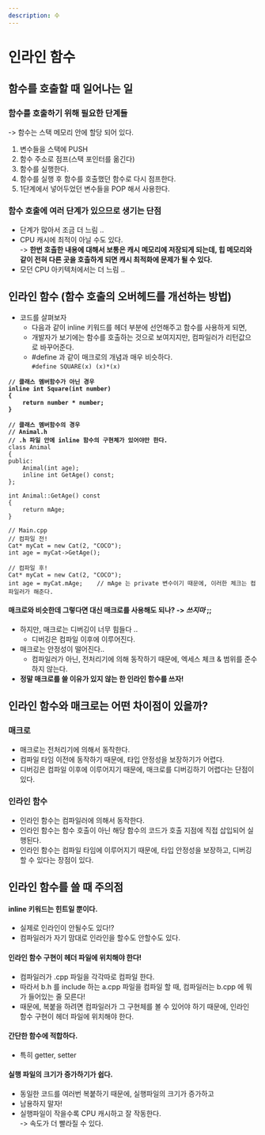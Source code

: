 ```yaml
---
description: 수
---
```


# 인라인 함수

## 함수를 호출할 때 일어나는 일

### 함수를 호출하기 위해 필요한 단계들&#x20;

\-> 함수는 스택 메모리 안에 할당 되어 있다.

1. 변수들을 스택에 PUSH
2. 함수 주소로 점프(스택 포인터를 옮긴다)
3. 함수를 실행한다.
4. 함수를 실행 후 함수를 호출했던 함수로 다시 점프한다.
5. 1단계에서 넣어두었던 변수들을 POP 해서 사용한다.

### 함수 호출에 여러 단계가 있으므로 생기는 단점&#x20;

* 단계가 많아서 조금 더 느림 ..&#x20;
* CPU 캐시에 최적이 아닐 수도 있다. \
  \-> **한번 호출한 내용에 대해서 보통은 캐시 메모리에 저장되게 되는데, 힙 메모리와 같이 전혀 다른 곳을 호출하게 되면 캐시 최적화에 문제가 될 수 있다.**
* 모던 CPU 아키텍처에서는 더 느림 ..&#x20;

## 인라인 함수 (함수 호출의 오버헤드를 개선하는 방법)

* 코드를 살펴보자
  * 다음과 같이 inline 키워드를 헤더 부분에 선언해주고 함수를 사용하게 되면,
  * 개발자가 보기에는 함수를 호출하는 것으로 보여지지만, 컴파일러가 리턴값으로 바꾸어준다.
  * \#define 과 같이 매크로의 개념과 매우 비슷하다.\
    `#define SQUARE(x) (x)*(x)`

<pre class="language-cpp"><code class="lang-cpp"><strong>// 클래스 멤버함수가 아닌 경우
</strong><strong>inline int Square(int number)
</strong><strong>{
</strong><strong>    return number * number;
</strong><strong>}
</strong>
<strong>// 클래스 멤버함수의 경우
</strong><strong>// Animal.h
</strong><strong>// .h 파일 안에 inline 함수의 구현체가 있어야만 한다.
</strong>class Animal
{
public:
    Animal(int age);
    inline int GetAge() const;
};

int Animal::GetAge() const
{
    return mAge;
}

// Main.cpp
// 컴파일 전!
Cat* myCat = new Cat(2, "COCO");
int age = myCat->GetAge();

// 컴파일 후!
Cat* myCat = new Cat(2, "COCO");
int age = myCat.mAge;    // mAge 는 private 변수이기 때문에, 이러한 체크는 컴파일러가 해준다.
</code></pre>

#### 매크로와 비슷한데 그렇다면 대신 매크로를 사용해도 되나? -> _쓰지마_ ;;

* 하지만, 매크로는 디버깅이 너무 힘들다 ..
  * 디버깅은 컴파일 이후에 이루어진다.&#x20;
* 매크로는 안정성이 떨어진다..
  * 컴파일러가 아닌,  전처리기에 의해 동작하기 때문에, 엑세스 체크 & 범위를 준수하지 않는다.
* **정말 매크로를 쓸 이유가 있지 않는 한 인라인 함수를 쓰자!**

## **인라인 함수와 매크로는 어떤 차이점이 있을까?**

### 매크로

* 매크로는 전처리기에 의해서 동작한다. &#x20;
* 컴파일 타임 이전에 동작하기 때문에, 타입 안정성을 보장하기가 어렵다.&#x20;
* 디버깅은 컴파일 이후에 이루어지기 때문에, 매크로를 디버깅하기 어렵다는 단점이 있다.&#x20;

### 인라인 함수

* 인라인 함수는 컴파일러에 의해서 동작한다.&#x20;
* 인라인 함수는 함수 호출이 아닌 해당 함수의 코드가 호출 지점에 직접 삽입되어 실행된다.&#x20;
* 인라인 함수는 컴파일 타임에 이루어지기 때문에, 타입 안정성을 보장하고, 디버깅 할 수 있다는 장점이 있다.&#x20;

## **인라인 함수를 쓸 때 주의점**

#### inline 키워드는 힌트일 뿐이다.

* 실제로 인라인이 안될수도 있다!?
* 컴파일러가 자기 맘대로 인라인을 할수도 안할수도 있다.

#### 인라인 함수 구현이 헤더 파일에 위치해야 한다!

* 컴파일러가 .cpp 파일을 각각따로 컴파일 한다.&#x20;
* 따라서 b.h 를 include 하는 a.cpp 파일을 컴파일 할 때, 컴파일러는 b.cpp 에 뭐가 들어있는 줄 모른다!
* 때문에, 복붙을 하려면 컴파일러가 그 구현체를 볼 수 있어야 하기 때문에, 인라인 함수 구현이 헤더 파일에 위치해야 한다.

#### 간단한 함수에 적합하다.

* 특히 getter, setter

#### 실행 파일의 크기가 증가하기가 쉽다.

* 동일한 코드를 여러번 복붙하기 때문에, 실행파일의 크기가 증가하고
* 남용하지 말자!
* 실행파일이 작을수록 CPU 캐시하고 잘 작동한다.\
  \-> 속도가 더 빨라질 수 있다.
